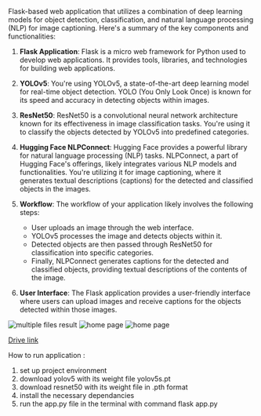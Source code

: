 Flask-based web application that utilizes a combination of deep learning models for object detection, classification, and natural language processing (NLP) for image captioning. Here's a summary of the key components and functionalities:

1. **Flask Application**: Flask is a micro web framework for Python used to develop web applications. It provides tools, libraries, and technologies for building web applications.

2. **YOLOv5**: You're using YOLOv5, a state-of-the-art deep learning model for real-time object detection. YOLO (You Only Look Once) is known for its speed and accuracy in detecting objects within images.

3. **ResNet50**: ResNet50 is a convolutional neural network architecture known for its effectiveness in image classification tasks. You're using it to classify the objects detected by YOLOv5 into predefined categories.

4. **Hugging Face NLPConnect**: Hugging Face provides a powerful library for natural language processing (NLP) tasks. NLPConnect, a part of Hugging Face's offerings, likely integrates various NLP models and functionalities. You're utilizing it for image captioning, where it generates textual descriptions (captions) for the detected and classified objects in the images.

5. **Workflow**: The workflow of your application likely involves the following steps:
   - User uploads an image through the web interface.
   - YOLOv5 processes the image and detects objects within it.
   - Detected objects are then passed through ResNet50 for classification into specific categories.
   - Finally, NLPConnect generates captions for the detected and classified objects, providing textual descriptions of the contents of the image.

6. **User Interface**: The Flask application provides a user-friendly interface where users can upload images and receive captions for the objects detected within those images.

![multiple files result](https://github.com/himanshugupta11002/object_detection_classifcation_and_captioning/assets/72141497/e93fadfa-5a8c-4239-a495-521bc08e05be)
![home page](https://github.com/himanshugupta11002/object_detection_classifcation_and_captioning/assets/72141497/8c02f2d5-d856-45b7-ab18-3d5080cb9bd2)
![home page](https://github.com/himanshugupta11002/object_detection_classifcation_and_captioning/assets/72141497/e7521684-3c1a-40db-b0a3-6040248988bb)

<a href = 'https://drive.google.com/file/d/1T0YqbHcGGDni_OqWKeWUTpcwZf25Oik4/view?usp=sharing'>Drive link</a>

How to run application :
 1. set up project environment
 2. download yolov5 with its weight file yolov5s.pt
 3. download resnet50 with its weight file in .pth format
 4. install the necessary dependancies
 5. run the app.py file in the terminal with command flask app.py

